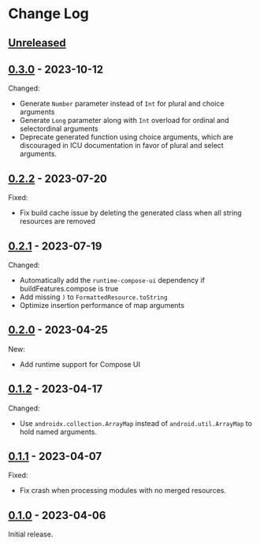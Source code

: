 # Change Log

## [Unreleased]

## [0.3.0] - 2023-10-12

Changed:

- Generate `Number` parameter instead of `Int` for plural and choice arguments
- Generate `Long` parameter along with `Int` overload for ordinal and selectordinal arguments
- Deprecate generated function using choice arguments, which are discouraged in ICU documentation in
  favor of plural and select arguments.

## [0.2.2] - 2023-07-20

Fixed:

- Fix build cache issue by deleting the generated class when all string resources are removed

## [0.2.1] - 2023-07-19

Changed:

- Automatically add the `runtime-compose-ui` dependency if buildFeatures.compose is true
- Add missing `)` to `FormattedResource.toString`
- Optimize insertion performance of map arguments

## [0.2.0] - 2023-04-25

New:

- Add runtime support for Compose UI

## [0.1.2] - 2023-04-17

Changed:

- Use `androidx.collection.ArrayMap` instead of `android.util.ArrayMap` to hold named arguments.

## [0.1.1] - 2023-04-07

Fixed:

- Fix crash when processing modules with no merged resources.

## [0.1.0] - 2023-04-06

Initial release.


[Unreleased]: https://github.com/cashapp/paraphrase/compare/0.3.0...HEAD
[0.3.0]: https://github.com/cashapp/paraphrase/releases/tag/0.3.0
[0.2.2]: https://github.com/cashapp/paraphrase/releases/tag/0.2.2
[0.2.1]: https://github.com/cashapp/paraphrase/releases/tag/0.2.1
[0.2.0]: https://github.com/cashapp/paraphrase/releases/tag/0.2.0
[0.1.2]: https://github.com/cashapp/paraphrase/releases/tag/0.1.2
[0.1.1]: https://github.com/cashapp/paraphrase/releases/tag/0.1.1
[0.1.0]: https://github.com/cashapp/paraphrase/releases/tag/0.1.0
